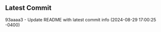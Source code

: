 
## Latest Commit
93aaaa3 - Update README with latest commit info (2024-08-29 17:00:25 -0400) <Yunxi-Zhou>
